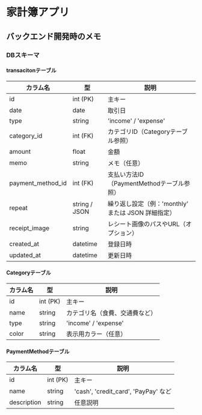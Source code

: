 # 家計簿アプリ

## バックエンド開発時のメモ



### DBスキーマ
#### transacitonテーブル
| カラム名              | 型             | 説明                                |
| ----------------- | ------------- | --------------------------------- |
| id                | int (PK)      | 主キー                               |
| date              | date          | 取引日                               |
| type              | string        | 'income' / 'expense'              |
| category_id       | int (FK)      | カテゴリID（Categoryテーブル参照）            |
| amount            | float         | 金額                                |
| memo              | string        | メモ（任意）                            |
| payment_method_id | int (FK)      | 支払い方法ID（PaymentMethodテーブル参照）      |
| repeat            | string / JSON | 繰り返し設定（例：'monthly' または JSON 詳細指定） |
| receipt_image     | string        | レシート画像のパスやURL（オプション）              |
| created_at        | datetime      | 登録日時                              |
| updated_at        | datetime      | 更新日時                              |

#### Categoryテーブル
| カラム名  | 型        | 説明                   |
| ----- | -------- | -------------------- |
| id    | int (PK) | 主キー                  |
| name  | string   | カテゴリ名（食費、交通費など）      |
| type  | string   | 'income' / 'expense' |
| color | string   | 表示用カラー（任意）           |


#### PaymentMethodテーブル
| カラム名        | 型        | 説明                                 |
| ----------- | -------- | ---------------------------------- |
| id          | int (PK) | 主キー                                |
| name        | string   | 'cash', 'credit_card', 'PayPay' など |
| description | string   | 任意説明                               |




